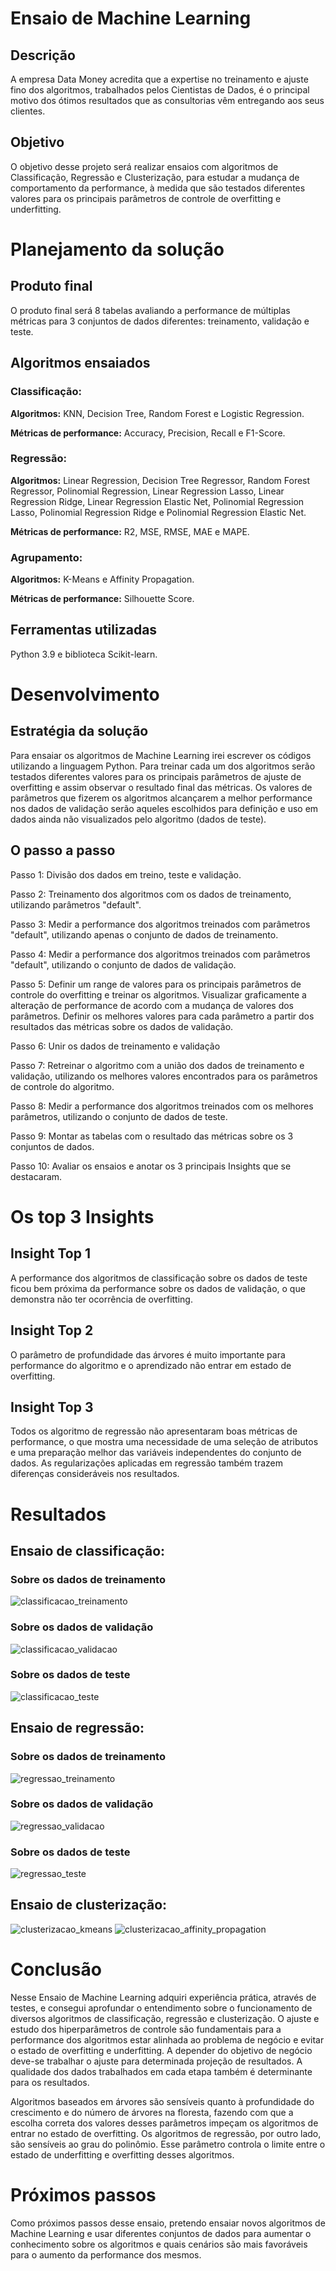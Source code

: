 # Ensaio de Machine Learning
## Descrição
A empresa Data Money acredita que a expertise no treinamento e ajuste fino dos algoritmos, trabalhados pelos Cientistas de Dados, é o principal motivo dos ótimos resultados que as consultorias vêm entregando aos seus clientes.

## Objetivo
O objetivo desse projeto será realizar ensaios com algoritmos de Classificação, Regressão e Clusterização, para estudar a mudança de comportamento da performance, à medida que são testados diferentes valores para os principais parâmetros de controle de overfitting e underfitting.

# Planejamento da solução
## Produto final
O produto final será 8 tabelas avaliando a performance de múltiplas métricas para 3 conjuntos de dados diferentes: treinamento, validação e teste.

## Algoritmos ensaiados
### Classificação:
**Algoritmos:** KNN, Decision Tree, Random Forest e Logistic Regression.

**Métricas de performance:** Accuracy, Precision, Recall e F1-Score.

### Regressão:
**Algoritmos:** Linear Regression, Decision Tree Regressor, Random Forest Regressor, Polinomial Regression, Linear Regression Lasso, Linear Regression Ridge, Linear Regression Elastic Net, Polinomial Regression Lasso, Polinomial Regression Ridge e Polinomial Regression Elastic Net.

**Métricas de performance:** R2, MSE, RMSE, MAE e MAPE.

### Agrupamento:
**Algoritmos:** K-Means e Affinity Propagation.

**Métricas de performance:** Silhouette Score.

## Ferramentas utilizadas
Python 3.9 e biblioteca Scikit-learn.

# Desenvolvimento
## Estratégia da solução
Para ensaiar os algoritmos de Machine Learning irei escrever os códigos utilizando a linguagem Python. Para treinar cada um dos algoritmos serão testados diferentes valores para os principais parâmetros de ajuste de overfitting e assim observar o resultado final das métricas. Os valores de parâmetros que fizerem os algoritmos alcançarem a melhor performance nos dados de validação serão aqueles escolhidos para definição e uso em dados ainda não visualizados pelo algoritmo (dados de teste).

## O passo a passo
Passo 1: Divisão dos dados em treino, teste e validação.

Passo 2: Treinamento dos algoritmos com os dados de treinamento, utilizando parâmetros "default".

Passo 3: Medir a performance dos algoritmos treinados com parâmetros "default", utilizando apenas o conjunto de dados de treinamento.

Passo 4: Medir a performance dos algoritmos treinados com parâmetros "default", utilizando o conjunto de dados de validação.

Passo 5: Definir um range de valores para os principais parâmetros de controle do overfitting e treinar os algoritmos. Visualizar graficamente a alteração de performance de acordo com a
mudança de valores dos parâmetros. Definir os melhores valores para cada parâmetro a partir dos resultados das métricas sobre os dados de validação.

Passo 6: Unir os dados de treinamento e validação

Passo 7: Retreinar o algoritmo com a união dos dados de treinamento e validação, utilizando os melhores valores encontrados para os parâmetros de controle do algoritmo.

Passo 8: Medir a performance dos algoritmos treinados com os melhores parâmetros, utilizando o conjunto de dados de teste.

Passo 9: Montar as tabelas com o resultado das métricas sobre os 3 conjuntos de dados.

Passo 10: Avaliar os ensaios e anotar os 3 principais Insights que se destacaram.


# Os top 3 Insights
## Insight Top 1
A performance dos algoritmos de classificação sobre os dados de teste ficou bem próxima da performance sobre os dados de validação, o que demonstra não ter ocorrência de overfitting.
## Insight Top 2
O parâmetro de profundidade das árvores é muito importante para performance do algoritmo e o aprendizado não entrar em estado de overfitting.
## Insight Top 3
Todos os algoritmo de regressão não apresentaram boas métricas de performance, o que mostra uma necessidade de uma seleção de atributos e uma preparação melhor das variáveis independentes do conjunto de dados. As regularizações aplicadas em regressão também trazem diferenças consideráveis nos resultados.

# Resultados
## Ensaio de classificação:
### Sobre os dados de treinamento
![classificacao_treinamento](projeto/img/class_train.PNG)

### Sobre os dados de validação
![classificacao_validacao](projeto/img/class_val.PNG)

### Sobre os dados de teste
![classificacao_teste](projeto/img/class_test.PNG)
## Ensaio de regressão:
### Sobre os dados de treinamento
![regressao_treinamento](projeto/img/reg_train.PNG)
### Sobre os dados de validação
![regressao_validacao]( projeto/img/reg_val.PNG)
### Sobre os dados de teste
![regressao_teste]( projeto/img/reg_test.PNG)
## Ensaio de clusterização:
![clusterizacao_kmeans]( projeto/img/cluster_km.PNG)
![clusterizacao_affinity_propagation]( projeto/img/cluster_ap.PNG)

# Conclusão
Nesse Ensaio de Machine Learning adquiri experiência prática, através de testes, e consegui aprofundar o entendimento sobre o funcionamento de diversos algoritmos de classificação, regressão e clusterização. O ajuste e estudo dos hiperparâmetros de controle são fundamentais para a performance dos algoritmos estar alinhada ao problema de negócio e evitar o estado de overfitting e underfitting. A depender do objetivo de negócio deve-se trabalhar o ajuste para determinada projeção de resultados. A qualidade dos dados trabalhados em cada etapa também é determinante para os resultados.

Algoritmos baseados em árvores são sensíveis quanto à profundidade do crescimento e do número de árvores na floresta, fazendo com que a
escolha correta dos valores desses parâmetros impeçam os algoritmos de entrar no estado de overfitting.
Os algoritmos de regressão, por outro lado, são sensíveis ao grau do polinômio. Esse parâmetro controla o limite entre o estado de underfitting e overfitting desses algoritmos.

# Próximos passos
Como próximos passos desse ensaio, pretendo ensaiar novos algoritmos de Machine Learning e usar diferentes conjuntos de dados para aumentar o conhecimento sobre os algoritmos e quais cenários são mais favoráveis para o aumento da performance dos mesmos.
